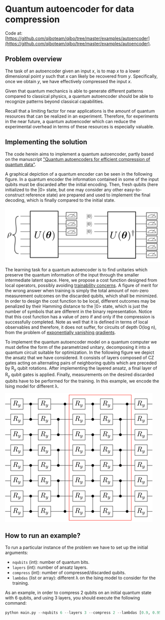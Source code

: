 # Quantum autoencoder for data compression

Code at: [https://github.com/qiboteam/qibo/tree/master/examples/autoencoder](https://github.com/qiboteam/qibo/tree/master/examples/autoencoder).

## Problem overview

The task of an autoencoder given an input *x*, is to map *x* to a lower dimensional point *y* such that *x* can likely be recovered from *y*. Specifically, once we obtain *y*, we have effectively compressed the input *x*.

Given that quantum mechanics is able to generate different patterns compared to classical physics, a quantum autoencoder should be able to recognize patterns beyond classical capabilities.

Recall that a limiting factor for near applications is the amount of quantum resources that can be realized in an experiment. Therefore, for experiments in the near future, a quantum autoencoder which can reduce the experimental overhead in terms of these resources is especially valuable.


## Implementing the solution

The code herein aims to implement a quantum autoencoder, partly based on the manuscript ["Quantum autoencoders for efficient compression of quantum data"](https://iopscience.iop.org/article/10.1088/2058-9565/aa8072).

A graphical depiction of a quantum encoder can be seen in the following figure. In a quantum encoder the information contained in some of the input qubits must be discarded after the initial encoding. Then, fresh qubits (here initialized to the |0> state, but one may consider any other easy-to-construct reference state) are prepared and used to implement the final decoding, which is finally compared to the initial state.

![autoencoder](images/autoencoder.png)

The learning task for a quantum autoencoder is to find unitaries which preserve the quantum information of the input through the smaller intermediate latent space. Here, we propose a cost function designed from local operators, possibly avoiding [trainability concerns](https://www.nature.com/articles/s41467-018-07090-4). A figure of merit for the wrong answer when training is simply the total amount of non-zero measurement outcomes on the discarded qubits, which shall be minimized. In order to design the cost function to be local, different outcomes may be penalized by their Hamming distance to the |0> state, which is just the number of symbols that are different in the binary representation. Notice that this cost function has a value of zero if and only if the compression is successfully completed. Note as well that it is defined in terms of local observables and therefore, it does not suffer, for circuits of depth O(log n), from the problem of [exponentially vanishing gradients](https://arxiv.org/abs/2001.00550).

To implement the quantum autoencoder model on a quantum computer we must define the form of the parametrized unitary, decomposing it into a quantum circuit suitable for optimization. In the following figure we depict the ansatz that we have considered. It consists of layers composed of CZ gates acting on alternating pairs of neighboring qubits which are preceded by R<sub>y</sub> qubit rotations. After implementing the layered ansatz, a final layer of R<sub>y</sub> qubit gates is applied. Finally, measurements on the desired discarded qubits have to be performed for the training. In this example, we encode the Ising model for different λ.

![ansatz1](images/ansatz-1.png)

## How to run an example?

To run a particular instance of the problem we have to set up the initial
arguments:
- `nqubits` (int): number of quantum bits.
- `layers` (int): number of ansatz layers.
- `compress` (int): number of compressed/discarded qubits.
- `lambdas` (list or array): different λ on the Ising model to consider for the training.

As an example, in order to compress 2 qubits on an initial quantum state with 6 qubits, and using 3 layers,
you should execute the following command:

```python
python main.py --nqubits 6 --layers 3 --compress 2 --lambdas [0.9, 0.95, 1.0, 1.05, 1.10]
```
